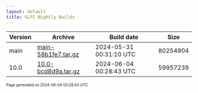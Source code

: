 ```yaml
---
layout: default
title: GLPI Nightly Builds
---
```


Version|Archive|Build date|Size
---|---|---|---
main|[main-58b1fe7.tar.gz](main-58b1fe7.tar.gz)|2024-05-31 00:31:10 UTC|80254904
10.0|[10.0-bcd8d9a.tar.gz](10.0-bcd8d9a.tar.gz)|2024-06-04 00:28:43 UTC|59957239

<font size="1">Page generated on 2024-06-04 00:28:43 UTC</font>
